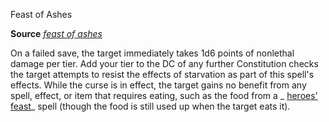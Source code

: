 Feast of Ashes

**Source** [_feast of ashes_](advanced/spells/feastOfAshes#_feast-of-ashes)

On a failed save, the target immediately takes 1d6 points of nonlethal damage per tier. Add your tier to the DC of any further Constitution checks the target attempts to resist the effects of starvation as part of this spell's effects. While the curse is in effect, the target gains no benefit from any spell, effect, or item that requires eating, such as the food from a _ [heroes' feast](spells/heroesFeast#_heroes-feast)_ spell (though the food is still used up when the target eats it).

